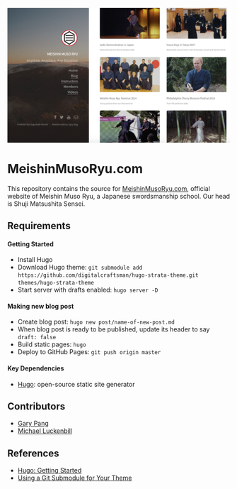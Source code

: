 ![Screenshot of homepage](https://github.com/MeshinSogoBudoRenmei/meishin-muso-ryu-website/blob/master/screenshot.png)

# MeishinMusoRyu.com
This repository contains the source for [MeishinMusoRyu.com](http://meishinmusoryu.com), official website of Meishin Muso Ryu, a Japanese swordsmanship school. Our head is Shuji Matsushita Sensei.

## Requirements

#### Getting Started
- Install Hugo
- Download Hugo theme: `git submodule add https://github.com/digitalcraftsman/hugo-strata-theme.git themes/hugo-strata-theme`
- Start server with drafts enabled: `hugo server -D`

#### Making new blog post
- Create blog post: `hugo new post/name-of-new-post.md`
- When blog post is ready to be published, update its header to say `draft: false`
- Build static pages: `hugo`
- Deploy to GitHub Pages: `git push origin master`

#### Key Dependencies
- [Hugo](https://gohugo.io): open-source static site generator

## Contributors
- [Gary Pang](https://github.com/CodeWritingCow)
- [Michael Luckenbill](https://github.com/mluckenbill)

## References
- [Hugo: Getting Started](https://gohugo.io/getting-started/)
- [Using a Git Submodule for Your Theme](https://forestry.io/docs/troubleshooting/using-a-git-submodule-for-your-theme/)
